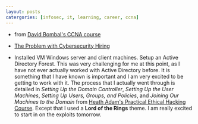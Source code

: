 ```yaml
---
layout: posts
catergories: [infosec, it, learning, career, ccna]
---
```


- from [David Bombal's CCNA
  course](https://www.udemy.com/course/complete-networking-fundamentals-course-ccna-start/)

- [The Problem with Cybersecurity
  Hiring](https://danielmiessler.com/blog/the-problem-with-cybersecurity-hiring/)

- Installed VM Windows server and client machines. Setup an Active
  Directory Forest. This was very challenging for me at this point, as
I have not ever actually worked with Active Directory before. It is
something that I have known is important and I am very excited to be
getting to work with it. The process that I actually went through is
detailed in *Setting Up the Domain Controller*, *Setting Up the User
Machines*, *Setting Up Users, Groups, and Policies*, and *Joining Our
Machines to the Domain* from [Heath Adam's Practical Ethical Hacking
Course](https://www.udemy.com/course/practical-ethical-hacking/learn/lecture/17151532#content).
Except that I used a **Lord of the Rings** theme. I am really excited to
start in on the exploits tomorrow.
